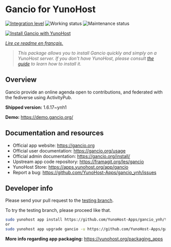 <!--
N.B.: This README was automatically generated by https://github.com/YunoHost/apps/tree/master/tools/README-generator
It shall NOT be edited by hand.
-->

# Gancio for YunoHost

[![Integration level](https://dash.yunohost.org/integration/gancio.svg)](https://dash.yunohost.org/appci/app/gancio) ![Working status](https://ci-apps.yunohost.org/ci/badges/gancio.status.svg) ![Maintenance status](https://ci-apps.yunohost.org/ci/badges/gancio.maintain.svg)

[![Install Gancio with YunoHost](https://install-app.yunohost.org/install-with-yunohost.svg)](https://install-app.yunohost.org/?app=gancio)

*[Lire ce readme en français.](./README_fr.md)*

> *This package allows you to install Gancio quickly and simply on a YunoHost server.
If you don't have YunoHost, please consult [the guide](https://yunohost.org/#/install) to learn how to install it.*

## Overview

Gancio provide an online agenda open to contributions, and federated with the fediverse using ActivityPub.


**Shipped version:** 1.6.17~ynh1

**Demo:** https://demo.gancio.org/
## Documentation and resources

* Official app website: <https://gancio.org>
* Official user documentation: <https://gancio.org/usage>
* Official admin documentation: <https://gancio.org/install/>
* Upstream app code repository: <https://framagit.org/les/gancio>
* YunoHost Store: <https://apps.yunohost.org/app/gancio>
* Report a bug: <https://github.com/YunoHost-Apps/gancio_ynh/issues>

## Developer info

Please send your pull request to the [testing branch](https://github.com/YunoHost-Apps/gancio_ynh/tree/testing).

To try the testing branch, please proceed like that.

``` bash
sudo yunohost app install https://github.com/YunoHost-Apps/gancio_ynh/tree/testing --debug
or
sudo yunohost app upgrade gancio -u https://github.com/YunoHost-Apps/gancio_ynh/tree/testing --debug
```

**More info regarding app packaging:** <https://yunohost.org/packaging_apps>
